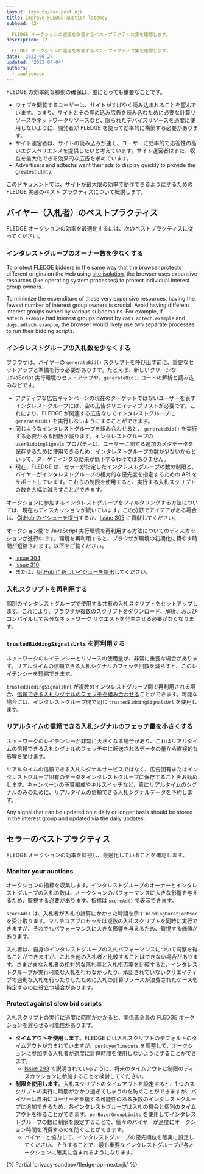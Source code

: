```yaml
---
layout: layouts/doc-post.njk
title: Improve FLEDGE auction latency
subhead: |2-

  FLEDGE オークションの遅延を改善するベストプラクティス集を確認します。
description: |2-

  FLEDGE オークションの遅延を改善するベストプラクティス集を確認します。
date: '2022-06-27'
updated: '2022-07-04'
authors:
  - pauljensen
---
```


FLEDGE の効率的な稼動の確保は、誰にとっても重要なことです。

- ウェブを閲覧するユーザーは、サイトがすばやく読み込まれることを望んでいます。つまり、サイトとその埋め込み広告を読み込むために必要な計算リソースやネットワークリソースなど、限られたデバイスリソースを過度に使用しないように、開発者が FLEDGE を使って効率的に構築する必要があります。
- サイト運営者は、サイトの読み込みが速く、ユーザーに効率的で応答性の高いエクスペリエンスを提供したいと考えています。サイト運営者はまた、収益を最大化できる効果的な広告を求めています。
- Advertisers and adtechs want their ads to display quickly to provide the greatest utility.

このドキュメントでは、サイトが最大限の効率で動作できるようにするための FLEDGE 実装のベスト プラクティスについて概説します。

## バイヤー（入札者）のベストプラクティス

FLEDGE オークションの効率を最適化するには、次のベストプラクティスに従ってください。

### インタレストグループのオーナー数を少なくする

To protect FLEDGE bidders in the same way that the browser protects different origins on the web using [site isolation](https://www.chromium.org/Home/chromium-security/site-isolation/), the browser uses expensive resources (like operating system processes) to protect individual interest group owners.

To minimize the expenditure of these very expensive resources, having the fewest number of interest group owners is crucial. Avoid having different interest groups owned by various subdomains. For example, if `adtech.example` had interest groups owned by `cats.adtech.example` and `dogs.adtech.example`, the browser would likely use two separate processes to run their bidding scripts.

### インタレストグループの入札数を少なくする

ブラウザは、バイヤーの `generateBid()` スクリプトを呼び出す前に、重要なセットアップと準備を行う必要があります。たとえば、新しいクリーンな JavaScript 実行環境のセットアップや、`generateBid()` コードの解析と読み込みなどです。

- アクティブな広告キャンペーンの現在のターゲットではないユーザーを表すインタレストグループには、空の広告クリエイティブリストが必要です。これにより、FLEDGE が関連する広告なしでインタレストグループに `generateBid()` を実行しないようにすることができます。
- 同じようなインタレストグループを組み合わせると、 `generateBid()` を実行する必要がある回数が減ります。インタレストグループの `userBiddingSignals` プロパティは、ユーザーに関する追加のメタデータを保存するために使用できるため、インタレストグループの数が少ないからといって、ターゲティングの効果が低下するわけではありません。
- 現在、FLEDGE は、セラーが指定したインタレストグループの数の制限と、バイヤーがインタレストグループの相対的な優先度を指定するための API をサポートしています。これらの制限を使用すると、実行する入札スクリプトの数を大幅に減らすことができます。

オークションに参加するインタレストグループをフィルタリングする方法については、現在もディスカッションが続いています。この分野でアイデアがある場合は、[GitHub のイシューを提出](https://github.com/WICG/turtledove/issues/new)するか、[Issue 305](https://github.com/WICG/turtledove/issues/305) に貢献してください。

オークション間で JavaScript 実行環境を再利用する方法についてのディスカッションが進行中です。環境を再利用すると、ブラウザが環境の初期化に費やす時間が短縮されます。以下をご覧ください。

- [Issue 304](https://github.com/WICG/turtledove/issues/304)
- [Issue 310](https://github.com/WICG/turtledove/issues/310)
- または、[GitHub に新しいイシューを提出](https://github.com/WICG/turtledove/issues/new)してください。

### 入札スクリプトを再利用する

個別のインタレストグループで使用する共有の入札スクリプトをセットアップします。これにより、ブラウザが複数のスクリプトをダウンロード、解析、およびコンパイルして余分なネットワーク リクエストを発生させる必要がなくなります。

### `trustedBiddingSignalsUrls` を再利用する

ネットワークのレイテンシーとリソースの使用量が、非常に重要な場合があります。リアルタイムの信頼できる入札シグナルのフェッチ回数を減らすと、このレイテンシーを短縮できます。

`trustedBiddingSignalsUrl` が複数のインタレストグループ間で再利用される場合、[信頼できる入札シグナルのフェッチを組み合わせる](https://github.com/WICG/turtledove/blob/main/FLEDGE.md#11-joining-interest-groups)ことができます。可能な場合には、インタレストグループ間で同じ `trustedBiddingSignalsUrl` を使用します。

### リアルタイムの信頼できる入札シグナルのフェッチ量を小さくする

ネットワークのレイテンシーが非常に大きくなる場合があり、これはリアルタイムの信頼できる入札シグナルのフェッチ中に転送されるデータの量から直接的な影響を受けます。

リアルタイムの信頼できる入札シグナルサービスではなく、広告固有またはインタレストグループ固有のデータをインタレストグループに保存することをお勧めします。キャンペーンの予算編成やキルスイッチなど、真にリアルタイムのシグナルのみのために、リアルタイムの信頼できる入札シグナルデータを予約します。

Any signal that can be updated on a daily or longer basis should be stored in the interest group and updated via the daily updates.

## セラーのベストプラクティス

FLEDGE オークションの効率を監視し、最適化していることを確認します。

### Monitor your auctions

オークションの指標を収集します。インタレストグループのオーナーとインタレストグループの入札の数は、オークションのパフォーマンスに大きな影響を与えるため、監視する必要があります。指標は `scoreAd()` で表示できます。

`scoreAd()` は、入札者が入札の計算にかかった時間を示す `biddingDurationMsec` を受け取ります。マルチコアプロセッサは複数の入札スクリプトを同時に実行できますが、それでもパフォーマンスに大きな影響を与えるため、監視する価値があります。

入札者は、自身のインタレストグループの入札パフォーマンスについて洞察を得ることができますが、これを他の入札者と比較することはできない場合があります。さまざまな入札者の相対的な落札率と入札拒否率を比較すると、インタレストグループが実行可能な入札を行わなかったり、承認されていないクリエイティブで過剰な入札を行ったりしたために入札の計算リソースが浪費されたケースを特定するのに役立つ場合があります。

### Protect against slow bid scripts

入札スクリプトの実行に過度に時間がかかると、関係者全員の FLEDGE オークションを遅らせる可能性があります。

- **タイムアウトを使用します**。FLEDGE には入札スクリプトのデフォルトのタイムアウトが含まれていますが、`perBuyerTimeouts` を調整して、オークションに参加する入札者が過度に計算時間を使用しないようにすることができます。
    - [Issue 293](https://github.com/WICG/turtledove/issues/293) で説明されているように、将来のタイムアウトと制限のディスカッションに参加することを検討してください。
- **制限を使用します**。入札スクリプトのタイムアウトを設定すると、1 つのスクリプトの実行に時間がかかり過ぎてしまうのを防ぐことができますが、バイヤーは自由にユーザーを重複する可能性のある多数のインタレストグループに追加できるため、各インタレストグループは入札の機会と個別のタイムアウトを得ることができます。`perBuyerGroupLimits` を使用してインタレストグループの数に制限を設定することで、個々のバイヤーが過度にオークション時間を消費するのを防ぐことができます。
    - バイヤーと協力して、インタレストグループの優先順位を確実に設定してください。そうすることで、最も重要なインタレストグループが各オークションに確実に含まれるようになります。

{% Partial 'privacy-sandbox/fledge-api-next.njk' %}
